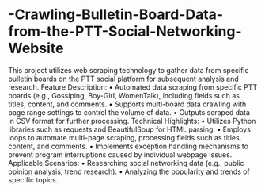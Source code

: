 # -Crawling-Bulletin-Board-Data-from-the-PTT-Social-Networking-Website
This project utilizes web scraping technology to gather data from specific bulletin boards on the PTT social platform for subsequent analysis and research.
Feature Description:
•	Automated data scraping from specific PTT boards (e.g., Gossiping, Boy-Girl, WomenTalk), including fields such as titles, content, and comments.
•	Supports multi-board data crawling with page range settings to control the volume of data.
•	Outputs scraped data in CSV format for further processing.
Technical Highlights:
•	Utilizes Python libraries such as requests and BeautifulSoup for HTML parsing.
•	Employs loops to automate multi-page scraping, processing fields such as titles, content, and comments.
•	Implements exception handling mechanisms to prevent program interruptions caused by individual webpage issues.
Applicable Scenarios:
•	Researching social networking data (e.g., public opinion analysis, trend research).
•	Analyzing the popularity and trends of specific topics.
